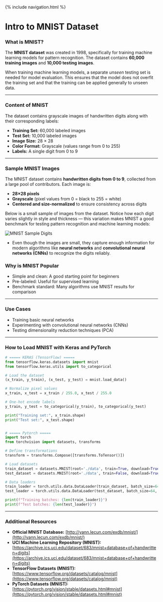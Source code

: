 {% include navigation.html %}

# Intro to MNIST Dataset

### What is MNIST?

The **MNIST dataset** was created in 1998, specifically for training machine learning models for pattern recognition. The dataset contains **60,000 training images** and **10,000 testing images**.

When training machine learning models, a separate *unseen* testing set is needed for model evaluation. This ensures that the model does not overfit the training set and that the training can be applied generally to unseen data. 

---

### Content of MNIST

The dataset contains grayscale images of handwritten digits along with their corresponding labels:

- **Training Set:** 60,000 labeled images  
- **Test Set:** 10,000 labeled images  
- **Image Size:** 28 × 28  
- **Color Format:** Grayscale (values range from 0 to 255)  
- **Labels:** A single digit from 0 to 9  

---

### Sample MNIST Images

The MNIST dataset contains **handwritten digits from 0 to 9**, collected from a large pool of contributors. Each image is:

- **28×28 pixels**  
- **Grayscale** (pixel values from 0 = black to 255 = white)  
- **Centered and size-normalized** to ensure consistency across digits  

Below is a small sample of images from the dataset. Notice how each digit varies slightly in style and thickness — this variation makes MNIST a good benchmark for testing pattern recognition and machine learning models:

![MNIST Sample Digits](https://upload.wikimedia.org/wikipedia/commons/2/27/MnistExamples.png)

- Even though the images are small, they capture enough information for modern algorithms like **neural networks** and **convolutional neural networks (CNNs)** to recognize the digits reliably.  

### Why is MNIST Popular

- Simple and clean: A good starting point for beginners  
- Pre-labeled: Useful for supervised learning  
- Benchmark standard: Many algorithms use MNIST results for comparison  

---

### Use Cases

- Training basic neural networks  
- Experimenting with convolutional neural networks (CNNs)  
- Testing dimensionality reduction techniques (PCA)  

---

### How to Load MNIST with Keras and PyTorch

```python
# ===== KERAS (TensorFlow) =====
from tensorflow.keras.datasets import mnist
from tensorflow.keras.utils import to_categorical

# Load the dataset
(x_train, y_train), (x_test, y_test) = mnist.load_data()

# Normalize pixel values
x_train, x_test = x_train / 255.0, x_test / 255.0

# One-hot encode labels
y_train, y_test = to_categorical(y_train), to_categorical(y_test)

print("Training set:", x_train.shape)
print("Test set:", x_test.shape)


# ===== Pytorch =====
import torch
from torchvision import datasets, transforms

# Define transformations
transform = transforms.Compose([transforms.ToTensor()])

# Load datasets
train_dataset = datasets.MNIST(root='./data', train=True, download=True, transform=transform)
test_dataset = datasets.MNIST(root='./data', train=False, download=True, transform=transform)

# Data loaders
train_loader = torch.utils.data.DataLoader(train_dataset, batch_size=64, shuffle=True)
test_loader = torch.utils.data.DataLoader(test_dataset, batch_size=64, shuffle=False)

print(f"Training batches: {len(train_loader)}")
print(f"Test batches: {len(test_loader)}")
``` 


---

### Additional Resources
- **Official MNIST Database:** [http://yann.lecun.com/exdb/mnist/](http://yann.lecun.com/exdb/mnist/)  
- **UCI Machine Learning Repository (MNIST):** [https://archive.ics.uci.edu/dataset/683/mnist+database+of+handwritten+digits](https://archive.ics.uci.edu/dataset/683/mnist+database+of+handwritten+digits)  
- **TensorFlow Datasets (MNIST):** [https://www.tensorflow.org/datasets/catalog/mnist](https://www.tensorflow.org/datasets/catalog/mnist)  
- **PyTorch Datasets (MNIST):** [https://pytorch.org/vision/stable/datasets.html#mnist](https://pytorch.org/vision/stable/datasets.html#mnist)

